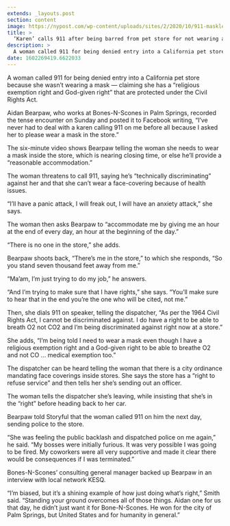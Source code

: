 ```yaml
--- 
extends: _layouts.post 
section: content 
image: https://nypost.com/wp-content/uploads/sites/2/2020/10/911-maskless.jpg?quality=90&strip=all&w=1200 
title: > 
  ‘Karen’ calls 911 after being barred from pet store for not wearing a mask 
description: > 
  A woman called 911 for being denied entry into a California pet store because she wasn’t wearing a mask — claiming she has a “religious exemption right and God-given right” that are protected under the Civil Rights Act.“I’ll have a panic attack, I will freak out, I will have an anxiety attack,” she says.She says the store has a “right to refuse service” and then tells her she’s sending out an officer.The woman tells the dispatcher she’s leaving, while insisting that she’s in the “right” before heading back to her car.Bearpaw told Storyful that the woman called 911 on him the next day, sending police to the store. 
date: 1602269419.6622033 
--- 
```

A woman called 911 for being denied entry into a California pet store because she wasn’t wearing a mask — claiming she has a “religious exemption right and God-given right” that are protected under the Civil Rights Act.

Aidan Bearpaw, who works at Bones-N-Scones in Palm Springs, recorded the tense encounter on Sunday and posted it to Facebook writing, “I’ve never had to deal with a karen calling 911 on me before all because I asked her to please wear a mask in the store.”

The six-minute video shows Bearpaw telling the woman she needs to wear a mask inside the store, which is nearing closing time, or else he’ll provide a “reasonable accommodation.”

The woman threatens to call 911, saying he’s “technically discriminating” against her and that she can’t wear a face-covering because of health issues.

“I’ll have a panic attack, I will freak out, I will have an anxiety attack,” she says.

The woman then asks Bearpaw to “accommodate me by giving me an hour at the end of every day, an hour at the beginning of the day.”

“There is no one in the store,” she adds.

Bearpaw shoots back, “There’s me in the store,” to which she responds, “So you stand seven thousand feet away from me.”

“Ma’am, I’m just trying to do my job,” he answers.

“And I’m trying to make sure that I have rights,” she says. “You’ll make sure to hear that in the end you’re the one who will be cited, not me.”

Then, she dials 911 on speaker, telling the dispatcher, “As per the 1964 Civil Rights Act, I cannot be discriminated against. I do have a right to be able to breath O2 not CO2 and I’m being discriminated against right now at a store.”

She adds, “I’m being told I need to wear a mask even though I have a religious exemption right and a God-given right to be able to breathe O2 and not CO … medical exemption too.”

The dispatcher can be heard telling the woman that there is a city ordinance mandating face coverings inside stores. She says the store has a “right to refuse service” and then tells her she’s sending out an officer.

The woman tells the dispatcher she’s leaving, while insisting that she’s in the “right” before heading back to her car.

Bearpaw told Storyful that the woman called 911 on him the next day, sending police to the store.

“She was feeling the public backlash and dispatched police on me again,” he said. “My bosses were initially furious. It was very possible I was going to be fired. My coworkers were all very supportive and made it clear there would be consequences if I was terminated.”

Bones-N-Scones’ consulting general manager backed up Bearpaw in an interview with local network KESQ.

“I’m biased, but it’s a shining example of how just doing what’s right,” Smith said. “Standing your ground overcomes all of those things. Aidan one for us that day, he didn’t just want it for Bone-N-Scones. He won for the city of Palm Springs, but United States and for humanity in general.”